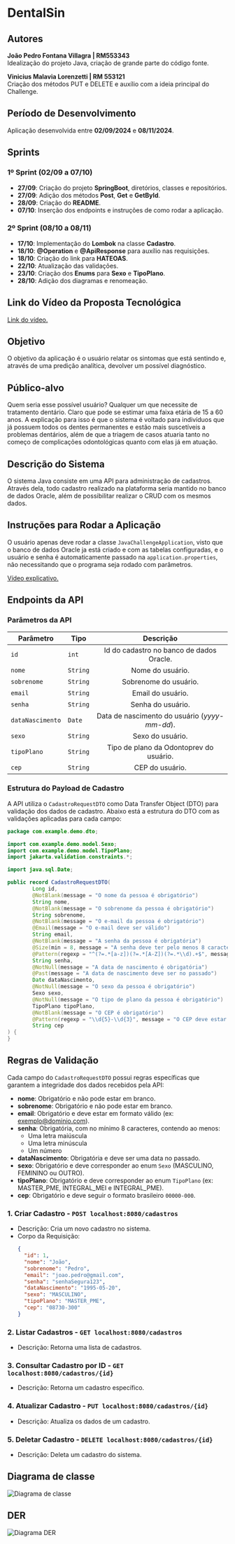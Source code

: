 # DentalSin

## Autores

**João Pedro Fontana Villagra | RM553343**  
Idealização do projeto Java, criação de grande parte do código fonte.

**Vinicius Malavia Lorenzetti | RM 553121**  
Criação dos métodos PUT e DELETE e auxílio com a ideia principal do Challenge.

## Período de Desenvolvimento

Aplicação desenvolvida entre **02/09/2024** e **08/11/2024**.

## Sprints

### 1º Sprint (02/09 a 07/10)
- **27/09**: Criação do projeto **SpringBoot**, diretórios, classes e repositórios.
- **27/09**: Adição dos métodos **Post**, **Get** e **GetById**.
- **28/09**: Criação do **README**.
- **07/10**: Inserção dos endpoints e instruções de como rodar a aplicação.

### 2º Sprint (08/10 a 08/11)
- **17/10**: Implementação do **Lombok** na classe **Cadastro**.
- **18/10**: **@Operation** e **@ApiResponse** para auxílio nas requisições.
- **18/10**: Criação do link para **HATEOAS**.
- **22/10**: Atualização das validações.
- **23/10**: Criação dos **Enums** para **Sexo** e **TipoPlano**.
- **28/10**: Adição dos diagramas e renomeação.


## Link do Vídeo da Proposta Tecnológica

[Link do vídeo.](https://www.youtube.com/watch?v=yUlYOG-bqCk&ab_channel=Jo%C3%A3oPedro)

## Objetivo

O objetivo da aplicação é o usuário relatar os sintomas que está sentindo e, através de uma predição analítica, devolver um possível diagnóstico.

## Público-alvo

Quem seria esse possível usuário? Qualquer um que necessite de tratamento dentário. Claro que pode se estimar uma faixa etária de 15 a 60 anos. A explicação para isso é que o sistema é voltado para indivíduos que já possuem todos os dentes permanentes e estão mais suscetíveis a problemas dentários, além de que a triagem de casos atuaria tanto no começo de complicações odontológicas quanto com elas já em atuação.

## Descrição do Sistema

O sistema Java consiste em uma API para administração de cadastros. Através dela, todo cadastro realizado na plataforma seria mantido no banco de dados Oracle, além de possibilitar realizar o CRUD com os mesmos dados.

## Instruções para Rodar a Aplicação

O usuário apenas deve rodar a classe `JavaChallengeApplication`, visto que o banco de dados Oracle ja está criado e com as tabelas configuradas, e o usuário e senha é automaticamente passado na `application.properties`, não necessitando que o programa seja rodado com parâmetros.

[Vídeo explicativo.](https://www.youtube.com/watch?v=MIxtdDENVyA&ab_channel=Jo%C3%A3oPedro)

## Endpoints da API
### Parâmetros da API

| Parâmetro | Tipo | Descrição |
|-----------|------|:-----------:|
|`id`       |`int` | Id do cadastro no banco de dados Oracle.|
|`nome`     |`String`| Nome do usuário.|
|`sobrenome`|`String`| Sobrenome do usuário.|
|`email`    |`String`| Email do usuário.|
|`senha`    |`String`| Senha do usuário.|
|`dataNascimento`|`Date`| Data de nascimento do usuário (*yyyy-mm-dd*).|
|`sexo`     |`String`| Sexo do usuário.|
|`tipoPlano`|`String`| Tipo de plano da Odontoprev do usuário.|
|`cep`      |`String`| CEP do usuário.|

### Estrutura do Payload de Cadastro

A API utiliza o `CadastroRequestDTO` como Data Transfer Object (DTO) para validação dos dados de cadastro. Abaixo está a estrutura do DTO com as validações aplicadas para cada campo:

```java
package com.example.demo.dto;

import com.example.demo.model.Sexo;
import com.example.demo.model.TipoPlano;
import jakarta.validation.constraints.*;

import java.sql.Date;

public record CadastroRequestDTO(
        Long id,
        @NotBlank(message = "O nome da pessoa é obrigatório")
        String nome,
        @NotBlank(message = "O sobrenome da pessoa é obrigatório")
        String sobrenome,
        @NotBlank(message = "O e-mail da pessoa é obrigatório")
        @Email(message = "O e-mail deve ser válido")
        String email,
        @NotBlank(message = "A senha da pessoa é obrigatória")
        @Size(min = 8, message = "A senha deve ter pelo menos 8 caracteres")
        @Pattern(regexp = "^(?=.*[a-z])(?=.*[A-Z])(?=.*\\d).+$", message = "A senha deve conter pelo menos uma letra maiúscula, uma letra minúscula e um número.")
        String senha,
        @NotNull(message = "A data de nascimento é obrigatória")
        @Past(message = "A data de nascimento deve ser no passado")
        Date dataNascimento,
        @NotNull(message = "O sexo da pessoa é obrigatório")
        Sexo sexo,
        @NotNull(message = "O tipo de plano da pessoa é obrigatório")
        TipoPlano tipoPlano,
        @NotBlank(message = "O CEP é obrigatório")
        @Pattern(regexp = "\\d{5}-\\d{3}", message = "O CEP deve estar no formato 00000-000.")
        String cep
) {
}
```

## Regras de Validação

Cada campo do `CadastroRequestDTO` possui regras específicas que garantem a integridade dos dados recebidos pela API:

- **nome**: Obrigatório e não pode estar em branco.
- **sobrenome**: Obrigatório e não pode estar em branco.
- **email**: Obrigatório e deve estar em formato válido (ex: exemplo@dominio.com).
- **senha**: Obrigatória, com no mínimo 8 caracteres, contendo ao menos:
  - Uma letra maiúscula
  - Uma letra minúscula
  - Um número
- **dataNascimento**: Obrigatória e deve ser uma data no passado.
- **sexo**: Obrigatório e deve corresponder ao enum `Sexo` (MASCULINO, FEMININO ou OUTRO).
- **tipoPlano**: Obrigatório e deve corresponder ao enum `TipoPlano` (ex: MASTER_PME, INTEGRAL_MEI e INTEGRAL_PME).
- **cep**: Obrigatório e deve seguir o formato brasileiro `00000-000`.


### 1. **Criar Cadastro** - `POST localhost:8080/cadastros`
   - Descrição: Cria um novo cadastro no sistema.
   - Corpo da Requisição:
     ```json
     {
       "id": 1,
       "nome": "João",
       "sobrenome": "Pedro",
       "email": "joao.pedro@gmail.com",
       "senha": "senhaSegura123",
       "dataNascimento": "1995-05-20",
       "sexo": "MASCULINO",
       "tipoPlano": "MASTER_PME",
       "cep": "08730-300"
     }
     ```
     
### 2. **Listar Cadastros** - `GET localhost:8080/cadastros`
   - Descrição: Retorna uma lista de cadastros.

### 3. **Consultar Cadastro por ID** - `GET localhost:8080/cadastros/{id}`
   - Descrição: Retorna um cadastro específico.

### 4. **Atualizar Cadastro** - `PUT localhost:8080/cadastros/{id}`
   - Descrição: Atualiza os dados de um cadastro.

### 5. **Deletar Cadastro** - `DELETE localhost:8080/cadastros/{id}`
   - Descrição: Deleta um cadastro do sistema.

## Diagrama de classe
![Diagrama de classe](images/Classes.png)

## DER
![Diagrama DER](images/DER.png)
